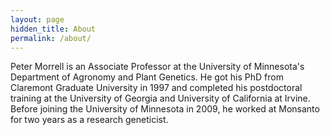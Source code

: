 ```yaml
---
layout: page
hidden_title: About
permalink: /about/
---
```


Peter Morrell is an Associate Professor at the University of Minnesota's Department of Agronomy and Plant Genetics. He got his PhD from Claremont Graduate University in 1997 and completed his postdoctoral training at the University of Georgia and University of California at Irvine. Before joining the University of Minnesota in 2009, he worked at Monsanto for two years as a research geneticist.

<script>
  (function(i,s,o,g,r,a,m){i['GoogleAnalyticsObject']=r;i[r]=i[r]||function(){
  (i[r].q=i[r].q||[]).push(arguments)},i[r].l=1*new Date();a=s.createElement(o),
  m=s.getElementsByTagName(o)[0];a.async=1;a.src=g;m.parentNode.insertBefore(a,m)
  })(window,document,'script','https://www.google-analytics.com/analytics.js','ga');

  ga('create', 'UA-79451086-1', 'auto');
  ga('send', 'pageview');

</script>